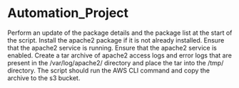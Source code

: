 # Automation_Project
Perform an update of the package details and the package list at the start of the script.
Install the apache2 package if it is not already installed. 
Ensure that the apache2 service is running. 
Ensure that the apache2 service is enabled. 
Create a tar archive of apache2 access logs and error logs that are present in the /var/log/apache2/ directory and place the tar into the /tmp/ directory.
The script should run the AWS CLI command and copy the archive to the s3 bucket.
